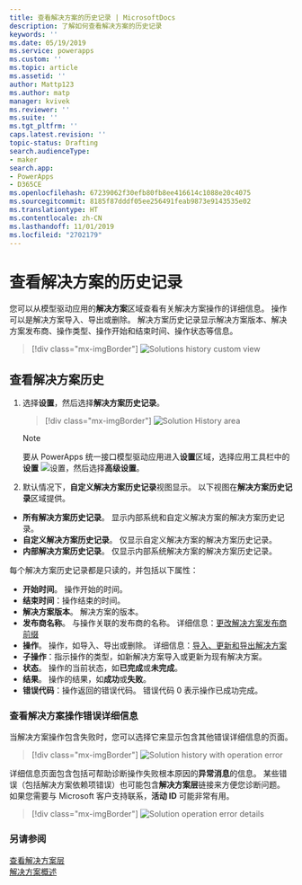 ```yaml
---
title: 查看解决方案的历史记录 | MicrosoftDocs
description: 了解如何查看解决方案的历史记录
keywords: ''
ms.date: 05/19/2019
ms.service: powerapps
ms.custom: ''
ms.topic: article
ms.assetid: ''
author: Mattp123
ms.author: matp
manager: kvivek
ms.reviewer: ''
ms.suite: ''
ms.tgt_pltfrm: ''
caps.latest.revision: ''
topic-status: Drafting
search.audienceType:
- maker
search.app:
- PowerApps
- D365CE
ms.openlocfilehash: 67239062f30efb80fb8ee416614c1088e20c4075
ms.sourcegitcommit: 8185f87dddf05ee256491feab9873e9143535e02
ms.translationtype: HT
ms.contentlocale: zh-CN
ms.lasthandoff: 11/01/2019
ms.locfileid: "2702179"
---
```

# <a name="view-the-history-of-a-solution"></a>查看解决方案的历史记录
您可以从模型驱动应用的**解决方案**区域查看有关解决方案操作的详细信息。 操作可以是解决方案导入、导出或删除。 解决方案历史记录显示解决方案版本、解决方案发布商、操作类型、操作开始和结束时间、操作状态等信息。

> [!div class="mx-imgBorder"] 
> ![](media/solutions-history-custom-view.png "Solutions history custom view")

## <a name="view-solution-history"></a>查看解决方案历史
1. 选择**设置**，然后选择**解决方案历史记录**。

     > [!div class="mx-imgBorder"] 
     > ![](media/solution-history-sitemap.png "Solution History area")

     > [!NOTE]
     > 要从 PowerApps 统一接口模型驱动应用进入**设置**区域，选择应用工具栏中的**设置** ![设置](../model-driven-apps/media/powerapps-gear.png)，然后选择**高级设置**。 

2. 默认情况下，**自定义解决方案历史记录**视图显示。 以下视图在**解决方案历史记录**区域提供。 
- **所有解决方案历史记录**。 显示内部系统和自定义解决方案的解决方案历史记录。 
- **自定义解决方案历史记录**。 仅显示自定义解决方案的解决方案历史记录。 
- **内部解决方案历史记录**。 仅显示内部系统解决方案的解决方案历史记录。 

每个解决方案历史记录都是只读的，并包括以下属性： 
- **开始时间**。 操作开始的时间。 
- **结束时间**：操作结束的时间。 
- **解决方案版本**。 解决方案的版本。 
- **发布商名称**。 与操作关联的发布商的名称。 详细信息：[更改解决方案发布商前缀](change-solution-publisher-prefix.md)  
- **操作**。 操作，如导入、导出或删除。 详细信息：[导入、更新和导出解决方案](import-update-export-solutions.md)
- **子操作**：指示操作的类型，如新解决方案导入或更新为现有解决方案。 
- **状态**。 操作的当前状态，如**已完成**或**未完成**。 
- **结果**。 操作的结果，如**成功**或**失败**。 
- **错误代码**：操作返回的错误代码。 错误代码 0 表示操作已成功完成。 

### <a name="view-solution-operation-error-details"></a>查看解决方案操作错误详细信息 
当解决方案操作包含失败时，您可以选择它来显示包含其他错误详细信息的页面。 

> [!div class="mx-imgBorder"] 
> ![](media/solution-history-with-failure.png "Solution history with operation error")

详细信息页面包含包括可帮助诊断操作失败根本原因的**异常消息**的信息。 某些错误（包括解决方案依赖项错误）也可能包含**解决方案层**链接来方便您诊断问题。 如果您需要与 Microsoft 客户支持联系，**活动 ID** 可能非常有用。 

> [!div class="mx-imgBorder"] 
> ![](media/solution-history-error-details.png "Solution operation error details")

### <a name="see-also"></a>另请参阅
[查看解决方案层](solution-layers.md)  <br />
[解决方案概述](solutions-overview.md) 


